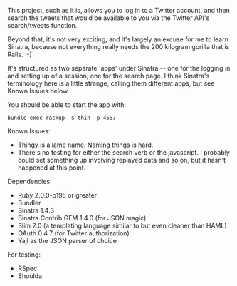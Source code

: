 This project, such as it is, allows you to log in to a Twitter account, and then search the tweets that would be
available to you via the Twitter API's search/tweets function.

Beyond that, it's not very exciting, and it's largely an excuse for me to learn Sinatra, because not everything
really needs the 200 kilogram gorilla that is Rails. :-)

It's structured as two separate 'apps' under Sinatra -- one for the logging in and setting up of a session, one for the
search page. I think Sinatra's terminology here is a little strange, calling them different apps, but see Known Issues
below.

You should be able to start the app with:

    bundle exec rackup -s thin -p 4567

Known Issues:

* Thingy is a lame name. Naming things is hard.
* There's no testing for either the search verb or the javascript. I probably could set something up involving
  replayed data and so on, but it hasn't happened at this point.

Dependencies:

* Ruby 2.0.0-p195 or greater
* Bundler
* Sinatra 1.4.3
* Sinatra Contrib GEM 1.4.0 (for JSON magic)
* Slim 2.0 (a templating language similar to but even cleaner than HAML)
* OAuth 0.4.7 (for Twitter authorization)
* Yajl as the JSON parser of choice

For testing:
* RSpec
* Shoulda
